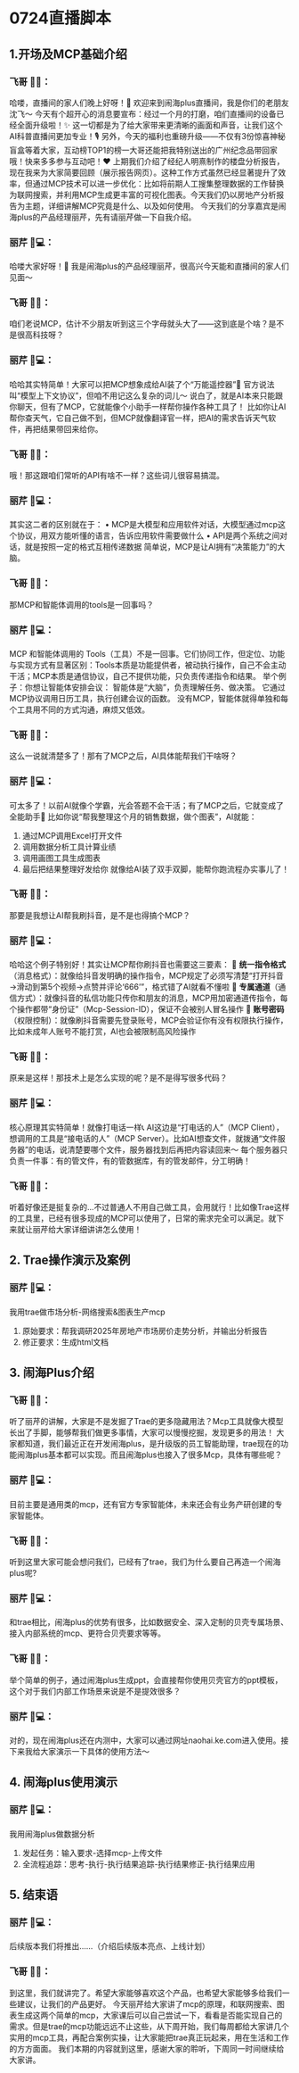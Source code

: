 # 0724直播脚本

## 1.开场及MCP基础介绍

### 飞哥 👨💼：
哈喽，直播间的家人们晚上好呀！👋 欢迎来到闹海plus直播间，我是你们的老朋友沈飞～ 今天有个超开心的消息要宣布：经过一个月的打磨，咱们直播间的设备已经全面升级啦！✨ 这一切都是为了给大家带来更清晰的画面和声音，让我们这个AI科普直播间更加专业！🎙️ 另外，今天的福利也重磅升级——不仅有3份惊喜神秘盲盒等着大家，互动榜TOP1的榜一大哥还能把我特别送出的广州纪念品带回家哦！快来多多参与互动吧！❤️
上期我们介绍了经纪人明熹制作的楼盘分析报告，现在我来为大家简要回顾（展示报告网页）。这种工作方式虽然已经显著提升了效率，但通过MCP技术可以进一步优化：比如将前期人工搜集整理数据的工作替换为联网搜索，并利用MCP生成更丰富的可视化图表。今天我们仍以房地产分析报告为主题，详细讲解MCP究竟是什么、以及如何使用。
今天我们的分享嘉宾是闹海plus的产品经理丽芹，先有请丽芹做一下自我介绍。

### 丽芹 👩💻：
哈喽大家好呀！👋 我是闹海plus的产品经理丽芹，很高兴今天能和直播间的家人们见面～ 

### 飞哥 👨💼：
咱们老说MCP，估计不少朋友听到这三个字母就头大了——这到底是个啥？是不是很高科技呀？

### 丽芹 👩💻：
哈哈其实特简单！大家可以把MCP想象成给AI装了个“万能遥控器”📱
官方说法叫“模型上下文协议”，但咱不用记这么复杂的词儿～ 说白了，就是AI本来只能跟你聊天，但有了MCP，它就能像个小助手一样帮你操作各种工具了！
比如你让AI帮你查天气，它自己做不到，但MCP就像翻译官一样，把AI的需求告诉天气软件，再把结果带回来给你。

### 飞哥 👨💼：
哦！那这跟咱们常听的API有啥不一样？这些词儿很容易搞混。

### 丽芹 👩💻：
其实这二者的区别就在于：
• MCP是大模型和应用软件对话，大模型通过mcp这个协议，用双方能听懂的语言，告诉应用软件需要做什么
• API是两个系统之间对话，就是按照一定的格式互相传递数据
简单说，MCP是让AI拥有“决策能力”的大脑。

### 飞哥 👨💼：
那MCP和智能体调用的tools是一回事吗？

### 丽芹 👩💻：
​​MCP 和智能体调用的 Tools（工具）不是一回事​​。它们协同工作，但定位、功能与实现方式有显著区别：Tools本质是功能提供者​​，被动执行操作，自己不会主动干活；​​MCP本质是通信协议​​，自己不提供功能，只负责传递指令和结果。
举个例子：你想让​​智能体安排会议：
智能体是“大脑”，负责理解任务、做决策。
它通过​​MCP​​协议调用日历工具​​，执行创建会议的函数。
没有MCP，智能体就得单独和每个工具用不同的方式沟通，麻烦又低效。

### 飞哥 👨💼：
这么一说就清楚多了！那有了MCP之后，AI具体能帮我们干啥呀？

### 丽芹 👩💻：
可太多了！以前AI就像个学霸，光会答题不会干活；有了MCP之后，它就变成了全能助手💪
比如你说“帮我整理这个月的销售数据，做个图表”，AI就能：
1. 通过MCP调用Excel打开文件
2. 调用数据分析工具计算业绩
3. 调用画图工具生成图表
4. 最后把结果整理好发给你
就像给AI装了双手双脚，能帮你跑流程办实事儿了！

### 飞哥 👨💼：
那要是我想让AI帮我刷抖音，是不是也得搞个MCP？

### 丽芹 👩💻：
哈哈这个例子特别好！其实让MCP帮你刷抖音也需要这三要素：
📝 **统一指令格式**（消息格式）：就像给抖音发明确的操作指令，MCP规定了必须写清楚“打开抖音→滑动到第5个视频→点赞并评论‘666’”，格式错了AI就看不懂啦
🚚 **专属通道**（通信方式）：就像抖音的私信功能只传你和朋友的消息，MCP用加密通道传指令，每个操作都带“身份证”（Mcp-Session-ID），保证不会被别人冒名操作
🔑 **账号密码**（权限控制）：就像刷抖音需要先登录账号，MCP会验证你有没有权限执行操作，比如未成年人账号不能打赏，AI也会被限制高风险操作

### 飞哥 👨💼：
原来是这样！那技术上是怎么实现的呢？是不是得写很多代码？

### 丽芹 👩💻：
核心原理其实特简单！就像打电话一样📞
AI这边是“打电话的人”（MCP Client），想调用的工具是“接电话的人”（MCP Server）。比如AI想查文件，就拨通“文件服务器”的电话，说清楚要哪个文件，服务器找到后再把内容读回来～
每个服务器只负责一件事：有的管文件，有的管数据库，有的管发邮件，分工明确！

### 飞哥 👨💼：
听着好像还是挺复杂的...不过普通人不用自己做工具，会用就行！比如像Trae这样的工具里，已经有很多现成的MCP可以使用了，日常的需求完全可以满足。就下来就让丽芹给大家详细讲讲怎么使用！

## 2. Trae操作演示及案例

### 丽芹 👩💻：
我用trae做市场分析-网络搜索&图表生产mcp
1. 原始要求：帮我调研2025年房地产市场房价走势分析，并输出分析报告
2. 修正要求：生成html文档

## 3. 闹海Plus介绍
### 飞哥 👨💼：
听了丽芹的讲解，大家是不是发掘了Trae的更多隐藏用法？Mcp工具就像大模型长出了手脚，能够帮我们做更多事情，大家可以慢慢挖掘，发现更多的用法！
大家都知道，我们最近正在开发闹海plus，是升级版的员工智能助理，trae现在的功能闹海plus基本都可以实现。而且闹海plus也接入了很多Mcp，具体有哪些呢？

### 丽芹 👩💻：
目前主要是通用类的mcp，还有官方专家智能体，未来还会有业务产研创建的专家智能体。

### 飞哥 👨💼：
听到这里大家可能会想问我们，已经有了trae，我们为什么要自己再造一个闹海plus呢?

### 丽芹 👩💻：
和trae相比，闹海plus的优势有很多，比如数据安全、深入定制的贝壳专属场景、接入内部系统的mcp、更符合贝壳要求等等。

### 飞哥 👨💼：
举个简单的例子，通过闹海plus生成ppt，会直接帮你使用贝壳官方的ppt模板，这个对于我们内部工作场景来说是不是提效很多？

### 丽芹 👩💻：
对的，现在闹海plus还在内测中，大家可以通过网址naohai.ke.com进入使用。接下来我给大家演示一下具体的使用方法～

## 4. 闹海plus使用演示

### 丽芹 👩💻：
我用闹海plus做数据分析
1. 发起任务：输入要求-选择mcp-上传文件
2. 全流程追踪：思考-执行-执行结果追踪-执行结果修正-执行结果应用

## 5. 结束语

### 丽芹 👩💻：
后续版本我们将推出……（介绍后续版本亮点、上线计划）

### 飞哥 👨💼：
到这里，我们就讲完了。希望大家能够喜欢这个产品，也希望大家能够多给我们一些建议，让我们的产品更好。
今天丽芹给大家讲了mcp的原理，和联网搜索、图表生成这两个简单的mcp，大家课后可以自己尝试一下，看看是否能实现自己的需求。但是trae的mcp功能远远不止这些，从下周开始，我们每周都给大家讲几个实用的mcp工具，再配合案例实操，让大家能把trae真正玩起来，用在生活和工作的方方面面。
我们本期的内容就到这里，感谢大家的聆听，下周同一时间继续给大家讲。
